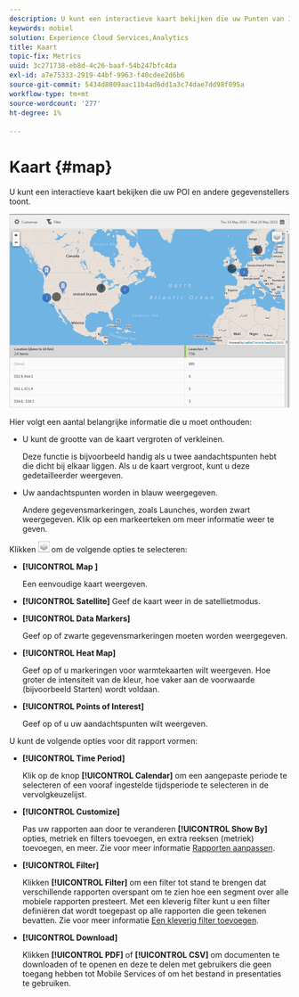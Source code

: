 ```yaml
---
description: U kunt een interactieve kaart bekijken die uw Punten van Interesse en andere gegevenstellers toont.
keywords: mobiel
solution: Experience Cloud Services,Analytics
title: Kaart
topic-fix: Metrics
uuid: 3c271738-eb8d-4c26-baaf-54b247bfc4da
exl-id: a7e75333-2919-44bf-9963-f40cdee2d6b6
source-git-commit: 5434d8809aac11b4ad6dd1a3c74dae7dd98f095a
workflow-type: tm+mt
source-wordcount: '277'
ht-degree: 1%

---
```


# Kaart {#map}

U kunt een interactieve kaart bekijken die uw POI en andere gegevenstellers toont.

![](assets/map.png)

Hier volgt een aantal belangrijke informatie die u moet onthouden:

* U kunt de grootte van de kaart vergroten of verkleinen.

   Deze functie is bijvoorbeeld handig als u twee aandachtspunten hebt die dicht bij elkaar liggen. Als u de kaart vergroot, kunt u deze gedetailleerder weergeven.
* Uw aandachtspunten worden in blauw weergegeven.

   Andere gegevensmarkeringen, zoals Launches, worden zwart weergegeven. Klik op een markeerteken om meer informatie weer te geven.

Klikken ![lagen](assets/map_layers.png) om de volgende opties te selecteren:

* **[!UICONTROL Map ]**

   Een eenvoudige kaart weergeven.

* **[!UICONTROL Satellite]**
Geef de kaart weer in de satellietmodus.

* **[!UICONTROL Data Markers]**

   Geef op of zwarte gegevensmarkeringen moeten worden weergegeven.

* **[!UICONTROL Heat Map]**

   Geef op of u markeringen voor warmtekaarten wilt weergeven. Hoe groter de intensiteit van de kleur, hoe vaker aan de voorwaarde (bijvoorbeeld Starten) wordt voldaan.

* **[!UICONTROL Points of Interest]**

   Geef op of u uw aandachtspunten wilt weergeven.

U kunt de volgende opties voor dit rapport vormen:

* **[!UICONTROL Time Period]**

   Klik op de knop **[!UICONTROL Calendar]** om een aangepaste periode te selecteren of een vooraf ingestelde tijdsperiode te selecteren in de vervolgkeuzelijst.

* **[!UICONTROL Customize]**

   Pas uw rapporten aan door te veranderen **[!UICONTROL Show By]** opties, metriek en filters toevoegen, en extra reeksen (metriek) toevoegen, en meer. Zie voor meer informatie [Rapporten aanpassen](/help/using/usage/reports-customize/t-reports-customize.md).

* **[!UICONTROL Filter]**

   Klikken **[!UICONTROL Filter]** om een filter tot stand te brengen dat verschillende rapporten overspant om te zien hoe een segment over alle mobiele rapporten presteert. Met een kleverig filter kunt u een filter definiëren dat wordt toegepast op alle rapporten die geen tekenen bevatten. Zie voor meer informatie [Een kleverig filter toevoegen](/help/using/usage/reports-customize/t-sticky-filter.md).

* **[!UICONTROL Download]**

   Klikken **[!UICONTROL PDF]** of **[!UICONTROL CSV]** om documenten te downloaden of te openen en deze te delen met gebruikers die geen toegang hebben tot Mobile Services of om het bestand in presentaties te gebruiken.
